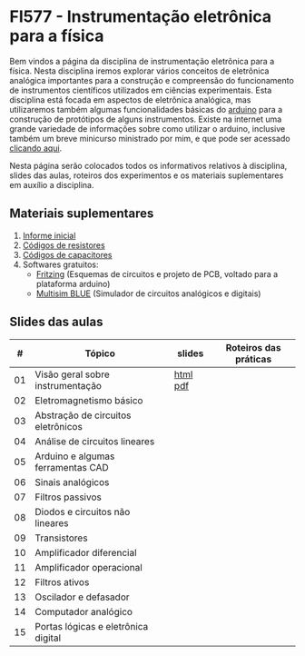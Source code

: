 # FI577 - Instrumentação eletrônica para a física

Bem vindos a página da disciplina de instrumentação eletrônica para a física. Nesta disciplina iremos explorar vários conceitos de eletrônica analógica importantes para a construção e compreensão do funcionamento de instrumentos científicos utilizados em ciências experimentais. Esta disciplina está focada em aspectos de eletrônica analógica, mas utilizaremos também algumas funcionalidades básicas do [arduino](http://www.arduino.cc) para a construção de protótipos de alguns instrumentos. Existe na internet uma grande variedade de informações sobre como utilizar o arduino, inclusive também um breve minicurso ministrado por mim, e que pode ser acessado [clicando aqui](minicurso_arduino.html).

Nesta página serão colocados todos os informativos relativos à disciplina, slides das aulas, roteiros dos experimentos e os materiais suplementares em auxílio a disciplina.

## Materiais suplementares

1. [Informe inicial](instrumentacao_fisica\anexos\informe_inicial.pdf)
2. [Códigos de resistores](instrumentacao_fisica\anexos\resistores.pdf)
3. [Códigos de capacitores](instrumentacao_fisica\anexos\capacitores.pdf)
4. Softwares gratuitos:
    * [Fritzing](http://www.fritzing.org) (Esquemas de circuitos e projeto de PCB, voltado para a plataforma arduino)
    * [Multisim BLUE](http://br.mouser.com/MultiSimBlue/) (Simulador de circuitos analógicos e digitais)

## Slides das aulas

| #  | Tópico                              | slides                          | Roteiros das práticas |
|----|-------------------------------------|---------------------------------|-----------------------|
| 01 | Visão geral sobre instrumentação    | [html][s01-html] [pdf][s01-pdf] |                       |
| 02 | Eletromagnetismo básico             |                                 |                       |
| 03 | Abstração de circuitos eletrônicos  |                                 |                       |
| 04 | Análise de circuitos lineares       |                                 |                       |
| 05 | Arduino e algumas ferramentas CAD   |                                 |                       |
| 06 | Sinais analógicos                   |                                 |                       |
| 07 | Filtros passivos                    |                                 |                       |
| 08 | Diodos e circuitos não lineares     |                                 |                       |
| 09 | Transistores                        |                                 |                       |
| 10 | Amplificador diferencial            |                                 |                       |
| 11 | Amplificador operacional            |                                 |                       |
| 12 | Filtros ativos                      |                                 |                       |
| 13 | Oscilador e defasador               |                                 |                       |
| 14 | Computador analógico                |                                 |                       |
| 15 | Portas lógicas e eletrônica digital |                                 |                       |


[s01-html]: instrumentacao_fisica\capitulo1.html
[s01-pdf]: instrumentacao_fisica\capitulo1.pdf
